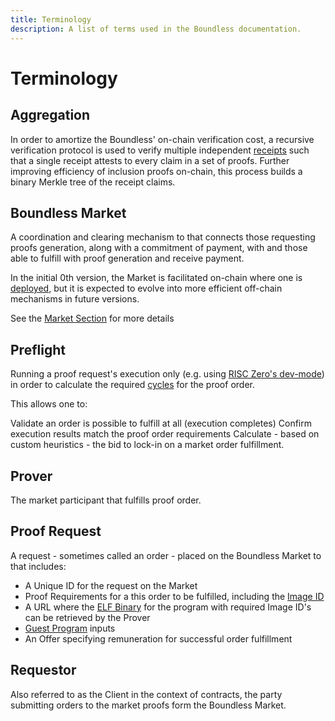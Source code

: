 ```yaml
---
title: Terminology
description: A list of terms used in the Boundless documentation.
---
```


# Terminology

## Aggregation

In order to amortize the Boundless' on-chain verification cost, a recursive verification protocol is used to verify multiple independent [receipts][r0-term-receipt] such that a single receipt attests to every claim in a set of proofs. Further improving efficiency of inclusion proofs on-chain, this process builds a binary Merkle tree of the receipt claims.

## Boundless Market

A coordination and clearing mechanism to that connects those requesting proofs generation, along with a commitment of payment, with and those able to fulfill with proof generation and receive payment.

In the initial 0th version, the Market is facilitated on-chain where one is [deployed][page-deployments], but it is expected to evolve into more efficient off-chain mechanisms in future versions.

See the [Market Section][page-boundless-market] for more details

## Preflight

Running a proof request's execution only (e.g. using [RISC Zero's dev-mode][r0-page-dev-mode]) in order to calculate the required [cycles][r0-term-clock-cycles] for the proof order.

This allows one to:

Validate an order is possible to fulfill at all (execution completes)
Confirm execution results match the proof order requirements
Calculate - based on custom heuristics - the bid to lock-in on a market order fulfillment.

## Prover

The market participant that fulfills proof order.

## Proof Request

A request - sometimes called an order - placed on the Boundless Market to that includes:

- A Unique ID for the request on the Market
- Proof Requirements for a this order to be fulfilled, including the [Image ID][r0-term-image-id]
- A URL where the [ELF Binary][r0-term-elf-binary] for the program with required Image ID's can be retrieved by the Prover
- [Guest Program][r0-term-guest-program] inputs
- An Offer specifying remuneration for successful order fulfillment

## Requestor

Also referred to as the Client in the context of contracts, the party submitting orders to the market proofs form the Boundless Market.

[page-bento]: ./prover-manual/bento/README.md
[page-boundless-market]: ./market/README.md
[page-broker]: ./prover-manual/broker/README.md
[page-deployments]: ./market/deployments.md
[r0-page-dev-mode]: https://dev.risczero.com/api/next/generating-proofs/dev-mode
[r0-term-clock-cycles]: https://dev.risczero.com/terminology#clock-cycles
[r0-term-elf-binary]: https://dev.risczero.com/terminology#elf-binary
[r0-term-guest-program]: https://dev.risczero.com/terminology#guest-program
[r0-term-image-id]: https://dev.risczero.com/terminology#image-id]
[r0-term-receipt]: https://dev.risczero.com/terminology#receipt
